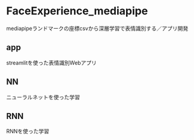 # FaceExperience_mediapipe
mediapipeランドマークの座標csvから深層学習で表情識別する／アプリ開発

## app
streamlitを使った表情識別Webアプリ
## NN
ニューラルネットを使った学習
## RNN
RNNを使った学習
